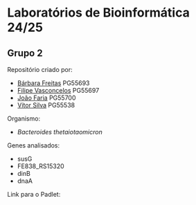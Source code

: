# Laboratórios de Bioinformática 24/25

## Grupo 2

Repositório criado por:
- [Bárbara Freitas](https://github.com/barbarafreitas22) PG55693
- [Filipe Vasconcelos](https://github.com/Celos13) PG55697
- [João Faria](https://github.com/JohnnyFarians24) PG55700
- [Vítor Silva](https://github.com/VitorSilva-3) PG55538

Organismo:
- *Bacteroides thetaiotaomicron*

Genes analisados:
- susG
- FE838_RS15320
- dinB
- dnaA

Link para o Padlet:
